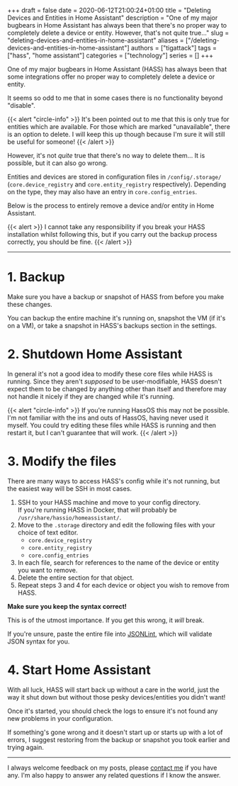 +++
draft = false
date = 2020-06-12T21:00:24+01:00
title = "Deleting Devices and Entities in Home Assistant"
description = "One of my major bugbears in Home Assistant has always been that there's no proper way to completely delete a device or entity.   However, that's not quite true..."
slug = "deleting-devices-and-entities-in-home-assistant"
aliases = ["/deleting-devices-and-entities-in-home-assistant"]
authors = ["tigattack"]
tags = ["hass", "home assistant"]
categories = ["technology"]
series = []
+++

One of my major bugbears in Home Assistant (HASS) has always been that some integrations offer no proper way to completely delete a device or entity.

It seems so odd to me that in some cases there is no functionality beyond "disable".

{{< alert "circle-info" >}}
It's been pointed out to me that this is only true for entities which are available. For those which are marked "unavailable", there is an option to delete. I will keep this up though because I'm sure it will still be useful for someone!
{{< /alert >}}

However, it's not *quite* true that there's no way to delete them... It is possible, but it can also go wrong.

Entities and devices are stored in configuration files in `/config/.storage/` (`core.device_registry` and `core.entity_registry` respectively). Depending on the type, they may also have an entry in `core.config_entries`.

Below is the process to entirely remove a device and/or entity in Home Assistant.

{{< alert >}}
I cannot take any responsibility if you break your HASS installation whilst following this, but if you carry out the backup process correctly, you should be fine.
{{< /alert >}}

---


# 1. Backup

Make sure you have a backup or snapshot of HASS from before you make these changes.

You can backup the entire machine it's running on, snapshot the VM (if it's on a VM), or take a snapshot in HASS's backups section in the settings.

# 2. Shutdown Home Assistant

In general it's not a good idea to modify these core files while HASS is running. Since they aren't *supposed* to be user-modifiable, HASS doesn't expect them to be changed by anything other than itself and therefore may not handle it nicely if they are changed while it's running.

{{< alert "circle-info" >}}
If you're running HassOS this may not be possible. I'm not familiar with the ins and outs of HassOS, having never used it myself. You could try editing these files while HASS is running and then restart it, but I can't guarantee that will work.
{{< /alert >}}


# 3. Modify the files

There are many ways to access HASS's config while it's not running, but the easiest way will be SSH in most cases.

1. SSH to your HASS machine and move to your config directory.  
  If you're running HASS in Docker, that will probably be `/usr/share/hassio/homeassistant/`.
2. Move to the `.storage` directory and edit the following files with your choice of text editor.
    * `core.device_registry`
    * `core.entity_registry`
    * `core.config_entries`
3. In each file, search for references to the name of the device or entity you want to remove.
4. Delete the entire section for that object.
5. Repeat steps 3 and 4 for each device or object you wish to remove from HASS.

**Make sure you keep the syntax correct!**

This is of the utmost importance. If you get this wrong, it *will* break.

If you're unsure, paste the entire file into [JSONLint](https://jsonlint.com/), which will validate JSON syntax for you.

# 4. Start Home Assistant

With all luck, HASS will start back up without a care in the world, just the way it shut down but without those pesky devices/entities you didn't want!

Once it's started, you should check the logs to ensure it's not found any new problems in your configuration.

If something's gone wrong and it doesn't start up or starts up with a lot of errors, I suggest restoring from the backup or snapshot you took earlier and trying again.

---

I always welcome feedback on my posts, please [contact me](/contact) if you have any. I'm also happy to answer any related questions if I know the answer.
